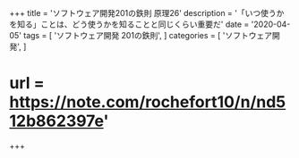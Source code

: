 +++
title = 'ソフトウェア開発201の鉄則 原理26'
description = '「いつ使うかを知る」ことは、どう使うかを知ることと同じくらい重要だ'
date = '2020-04-05'
tags = [
    'ソフトウェア開発 201の鉄則',
]
categories = [
    'ソフトウェア開発',
]
# url = https://note.com/rochefort10/n/nd512b862397e'
+++
